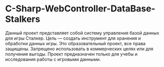 # C-Sharp-WebController-DataBase-Stalkers
Данный проект представляет собой систему управления базой данных для игры Сталкер. Цель — создать инструмент для хранения и обработки данных игры. Это образовательный проект, все права защищены. Запрещено использовать в коммерческих целях или для получения выгоды. Проект предназначен только для учебы и исследования работы с игровыми данными.
